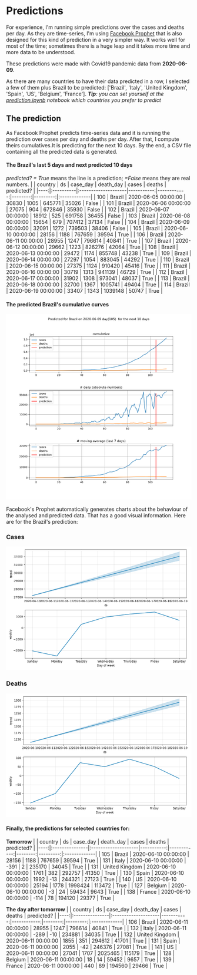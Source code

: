 # **Predictions**
For experience, I'm running simple predictions over the cases and deaths per day. As they are time-series, I'm using [Facebook Prophet](https://facebook.github.io/prophet/docs/quick_start.html) that is also designed for this kind of prediction in a very simpler way. It works well for most of the time; sometimes there is a huge leap and it takes more time and more data to be understood.

These predictions were made with Covid19 pandemic data from **2020-06-09**.

As there are many countries to have their data predicted in a row, I selected a few of them plus Brazil to be predicted:
['Brazil', 'Italy', 'United Kingdom', 'Spain', 'US', 'Belgium', 'France'].
***Tip**: you can set yourself at the *[prediction.ipynb](../prediction.ipynb)* notebook which countries you prefer to predict*


## The prediction
As Facebook Prophet predicts time-series data and it is running the prediction over cases per day and deaths per day. After that, I compute theirs cumulatives.It is predicting for the next 10 days.
By the end, a CSV file containing all the predicted data is generated.

#### The Brazil's last 5 days and next predicted 10 days
*predicted? = True* means the line is a prediction; *=False* means they are real numbers.
|     | country   | ds                  |   case_day |   death_day |   cases |   deaths | predicted?   |
|----:|:----------|:--------------------|-----------:|------------:|--------:|---------:|:-------------|
| 100 | Brazil    | 2020-06-05 00:00:00 |      30830 |        1005 |  645771 |    35026 | False        |
| 101 | Brazil    | 2020-06-06 00:00:00 |      27075 |         904 |  672846 |    35930 | False        |
| 102 | Brazil    | 2020-06-07 00:00:00 |      18912 |         525 |  691758 |    36455 | False        |
| 103 | Brazil    | 2020-06-08 00:00:00 |      15654 |         679 |  707412 |    37134 | False        |
| 104 | Brazil    | 2020-06-09 00:00:00 |      32091 |        1272 |  739503 |    38406 | False        |
| 105 | Brazil    | 2020-06-10 00:00:00 |      28156 |        1188 |  767659 |    39594 | True         |
| 106 | Brazil    | 2020-06-11 00:00:00 |      28955 |        1247 |  796614 |    40841 | True         |
| 107 | Brazil    | 2020-06-12 00:00:00 |      29662 |        1223 |  826276 |    42064 | True         |
| 108 | Brazil    | 2020-06-13 00:00:00 |      29472 |        1174 |  855748 |    43238 | True         |
| 109 | Brazil    | 2020-06-14 00:00:00 |      27297 |        1054 |  883045 |    44292 | True         |
| 110 | Brazil    | 2020-06-15 00:00:00 |      27375 |        1124 |  910420 |    45416 | True         |
| 111 | Brazil    | 2020-06-16 00:00:00 |      30719 |        1313 |  941139 |    46729 | True         |
| 112 | Brazil    | 2020-06-17 00:00:00 |      31902 |        1308 |  973041 |    48037 | True         |
| 113 | Brazil    | 2020-06-18 00:00:00 |      32700 |        1367 | 1005741 |    49404 | True         |
| 114 | Brazil    | 2020-06-19 00:00:00 |      33407 |        1343 | 1039148 |    50747 | True         |

 #### The predicted Brazil's cumulative curves
![](brazil_predictions.png)

Facebook's Prophet automatically generates charts about the behaviour of the analysed and predicted data. That has a good visual information. Here are for the Brazil's prediction:
### Cases
![](brazil_prophet_cases.png)

 ### Deaths
![](brazil_prophet_deaths.png)
#### Finally, the predictions for selected countries for:
**Tomorrow**
|     | country        | ds                  |   case_day |   death_day |   cases |   deaths | predicted?   |
|----:|:---------------|:--------------------|-----------:|------------:|--------:|---------:|:-------------|
| 105 | Brazil         | 2020-06-10 00:00:00 |      28156 |        1188 |  767659 |    39594 | True         |
| 131 | Italy          | 2020-06-10 00:00:00 |       -391 |           2 |  235170 |    34045 | True         |
| 131 | United Kingdom | 2020-06-10 00:00:00 |       1761 |         382 |  292757 |    41350 | True         |
| 130 | Spain          | 2020-06-10 00:00:00 |       1992 |         -13 |  244321 |    27123 | True         |
| 140 | US             | 2020-06-10 00:00:00 |      25194 |        1778 | 1998424 |   113472 | True         |
| 127 | Belgium        | 2020-06-10 00:00:00 |         -3 |          24 |   59434 |     9643 | True         |
| 138 | France         | 2020-06-10 00:00:00 |       -114 |          78 |  194120 |    29377 | True         |

 **The day after tomorrow** 
|     | country        | ds                  |   case_day |   death_day |   cases |   deaths | predicted?   |
|----:|:---------------|:--------------------|-----------:|------------:|--------:|---------:|:-------------|
| 106 | Brazil         | 2020-06-11 00:00:00 |      28955 |        1247 |  796614 |    40841 | True         |
| 132 | Italy          | 2020-06-11 00:00:00 |       -289 |         -10 |  234881 |    34035 | True         |
| 132 | United Kingdom | 2020-06-11 00:00:00 |       1855 |         351 |  294612 |    41701 | True         |
| 131 | Spain          | 2020-06-11 00:00:00 |       2055 |         -42 |  246376 |    27081 | True         |
| 141 | US             | 2020-06-11 00:00:00 |      27041 |        1707 | 2025465 |   115179 | True         |
| 128 | Belgium        | 2020-06-11 00:00:00 |         18 |          14 |   59452 |     9657 | True         |
| 139 | France         | 2020-06-11 00:00:00 |        440 |          89 |  194560 |    29466 | True         |